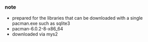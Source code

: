### note
* prepared for the libraries that can be downloaded with a single pacman.exe such as sqlite3
* pacman-6.0.2-8-x86_64
* downloaded via mys2